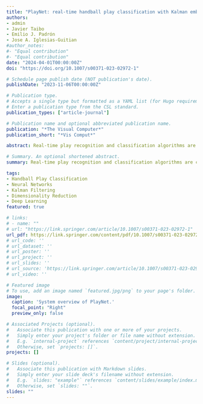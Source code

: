 ```yaml
---
title: "PlayNet: real-time handball play classification with Kalman embeddings and neural networks"
authors:
- admin
- Javier Taibo
- Emilio J. Padrón
- Jose A. Iglesias-Guitian
#author_notes:
#- "Equal contribution"
#- "Equal contribution"
date: "2024-04-01T00:00:00Z"
doi: "https://doi.org/10.1007/s00371-023-02972-1"

# Schedule page publish date (NOT publication's date).
publishDate: "2023-11-06T00:00:00Z"

# Publication type.
# Accepts a single type but formatted as a YAML list (for Hugo requirements).
# Enter a publication type from the CSL standard.
publication_types: ["article-journal"]

# Publication name and optional abbreviated publication name.
publication: "*The Visual Computer*"
publication_short: "*Vis Comput*"

abstract: Real-time play recognition and classification algorithms are crucial for automating video production and live broadcasts of sporting events. However, current methods relying on human pose estimation and deep neural networks introduce high latency on commodity hardware, limiting their usability in low-cost real-time applications. We present PlayNet, a novel approach to real-time handball play classification. Our method is based on Kalman embeddings, a new low-dimensional representation for game states that enables efficient operation on commodity hardware and customized camera layouts. Firstly, we leverage Kalman filtering to detect and track the main agents in the playing field, allowing us to represent them in a single normalized coordinate space. Secondly, we utilize a neural network trained in nonlinear dimensionality reduction through fuzzy topological data structure analysis. As a result, PlayNet achieves real-time play classification with under 55 ms of latency on commodity hardware, making it a promising addition to automated live broadcasting and game analysis pipelines.

# Summary. An optional shortened abstract.
summary: Real-time play recognition and classification algorithms are crucial for automating video production and live broadcasts of sporting events. However, current methods relying on human pose estimation and deep neural networks introduce high latency on commodity hardware, limiting their usability in low-cost real-time applications. We present PlayNet, a novel approach to real-time handball play classification.

tags:
- Handball Play Classification
- Neural Networks
- Kalman Filtering
- Dimensionality Reduction
- Deep Learning
featured: true

# links:
# - name: ""
# url: "https://link.springer.com/article/10.1007/s00371-023-02972-1"
url_pdf: https://link.springer.com/content/pdf/10.1007/s00371-023-02972-1.pdf
# url_code: ''
# url_dataset: ''
# url_poster: ''
# url_project: ''
# url_slides: ''
# url_source: 'https://link.springer.com/article/10.1007/s00371-023-02972-1'
# url_video: ''

# Featured image
# To use, add an image named `featured.jpg/png` to your page's folder. 
image:
  caption: 'System overview of PlayNet.'
  focal_point: "Right"
  preview_only: false

# Associated Projects (optional).
#   Associate this publication with one or more of your projects.
#   Simply enter your project's folder or file name without extension.
#   E.g. `internal-project` references `content/project/internal-project/index.md`.
#   Otherwise, set `projects: []`.
projects: []

# Slides (optional).
#   Associate this publication with Markdown slides.
#   Simply enter your slide deck's filename without extension.
#   E.g. `slides: "example"` references `content/slides/example/index.md`.
#   Otherwise, set `slides: ""`.
slides: ""
---
```

